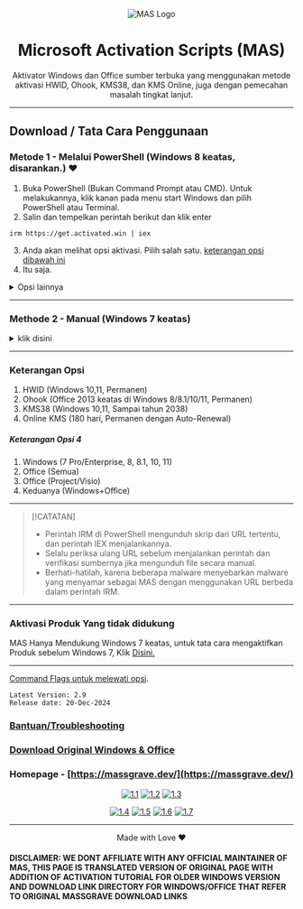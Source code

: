 <p align="center"><img src="https://massgrave.dev/img/logo_small.png" alt="MAS Logo"></p>

<h1 align="center">Microsoft  Activation  Scripts (MAS)</h1>

<p align="center">Aktivator Windows dan Office sumber terbuka yang menggunakan metode aktivasi HWID, Ohook, KMS38, dan KMS Online, juga dengan pemecahan masalah tingkat lanjut.</p>

<hr>
  
## Download / Tata Cara Penggunaan

### Metode 1 - Melalui PowerShell (Windows 8 keatas, disarankan.) ❤️

1.   Buka PowerShell (Bukan Command Prompt atau CMD). Untuk melakukannya, klik kanan pada menu start Windows dan pilih PowerShell atau Terminal.
2.   Salin dan tempelkan perintah berikut dan klik enter
```
irm https://get.activated.win | iex
```
3.   Anda akan melihat opsi aktivasi. Pilih salah satu. [keterangan opsi dibawah ini](https://github.com/zjnix/Microsoft-Activation-Scripts-Indonesia/blob/indonesia/README.md#keterangan-opsi)
4.   Itu saja.

<details>
  <summary>Opsi lainnya</summary>

- Alternatifnya, Anda dapat menggunakan URL berikut ini (Ini akan dihentikan dalam waktu dekat)
```
irm https://massgrave.dev/get | iex
```
- Gunakan ini jika URL `get.activated.win` tidak dapat diakses, kemungkinan URL ini diblokir oleh beberapa penyedia DNS karena itu merupakan domain baru. 
</details>

---

### Methode 2 - Manual (Windows 7 keatas)

<details>
  <summary>klik disini</summary>

1.   Download file secara manual melalui tautan berikut ini 
`https://github.com/massgravel/Microsoft-Activation-Scripts/archive/refs/heads/master.zip`
atau
`https://git.activated.win/massgrave/Microsoft-Activation-Scripts/archive/master.zip`
3.   Klik kanan pada file .zip yang telah didownload dan klik extract
4.   Pada folder yang telah diekstrak, cari dan masuk kedalam folder `All-In-One-Version`
5.   Klik dua kali file `MAS_AIO.cmd`
6.   Anda akan melihat opsi aktivasi, Pilih salah satu, [keterangan opsi dibawah ini](https://github.com/zjnix/Microsoft-Activation-Scripts-Indonesia/blob/indonesia/README.md#keterangan-opsi)
7.   Itu saja.

</details>

---

### Keterangan Opsi
1.   HWID (Windows 10,11, Permanen)
2.   Ohook (Office 2013 keatas di Windows 8/8.1/10/11, Permanen)
3.   KMS38 (Windows 10,11, Sampai tahun 2038)
4.   Online KMS (180 hari, Permanen dengan Auto-Renewal)
##### Keterangan Opsi 4
   1.  Windows (7 Pro/Enterprise, 8, 8.1, 10, 11)
   2.  Office (Semua)
   3.  Office (Project/Visio)
   4.  Keduanya (Windows+Office)

---

> [!CATATAN]
> - Perintah IRM di PowerShell mengunduh skrip dari URL tertentu, dan perintah IEX menjalankannya.
> - Selalu periksa ulang URL sebelum menjalankan perintah dan verifikasi sumbernya jika mengunduh file secara manual.
> - Berhati-hatilah, karena beberapa malware menyebarkan malware yang menyamar sebagai MAS dengan menggunakan URL berbeda dalam perintah IRM.

---

### Aktivasi Produk Yang tidak didukung

MAS Hanya Mendukung Windows 7 keatas, untuk tata cara mengaktifkan Produk sebelum Windows 7, Klik [Disini.](https://github.com/zjnix/Microsoft-Activation-Scripts-Indonesia/blob/indonesia/older-product.md)

---

[Command Flags untuk melewati opsi](https://massgrave.dev/command_line_switches).

```
Latest Version: 2.9
Release date: 20-Dec-2024
```

### [Bantuan/Troubleshooting](https://massgrave.dev/troubleshoot)
### [Download Original Windows & Office](https://massgrave.dev/genuine-installation-media)
### Homepage - [https://massgrave.dev/](https://massgrave.dev/)

<div align="center">
  
[![1.1]][1]
[![1.2]][2]
[![1.3]][3]

</div>

<div align="center">
  
[![1.4]][4]
[![1.5]][5]
[![1.6]][6]
[![1.7]][7]

</div>

[1.1]: https://massgrave.dev/img/logo_github.png (GitHub)
[1.2]: https://massgrave.dev/img/logo_azuredevops.png (AzureDevOps)
[1.3]: https://massgrave.dev/img/logo_gitea.png (Self-hosted Git)

[1.4]: https://massgrave.dev/img/logo_discord.png (Chat with us without signup)
[1.5]: https://massgrave.dev/img/logo_reddit.png (Reddit)
[1.6]: https://massgrave.dev/img/logo_bluesky.png (Bluesky)
[1.7]: https://massgrave.dev/img/logo_x.png (Twitter)

[1]: https://github.com/massgravel/Microsoft-Activation-Scripts
[2]: https://dev.azure.com/massgrave/_git/Microsoft-Activation-Scripts
[3]: https://git.activated.win/massgrave/Microsoft-Activation-Scripts
[4]: https://discord.gg/j2yFsV5ZVC
[5]: https://www.reddit.com/r/MAS_Activator
[6]: https://bsky.app/profile/massgrave.dev
[7]: https://twitter.com/massgravel

---

<p align="center">Made with Love ❤️</p>

#### DISCLAIMER: WE DONT AFFILIATE WITH ANY OFFICIAL MAINTAINER OF MAS, THIS PAGE IS TRANSLATED VERSION OF ORIGINAL PAGE WITH ADDITION OF ACTIVATION TUTORIAL FOR OLDER WINDOWS VERSION AND DOWNLOAD LINK DIRECTORY FOR WINDOWS/OFFICE THAT REFER TO ORIGINAL MASSGRAVE DOWNLOAD LINKS
